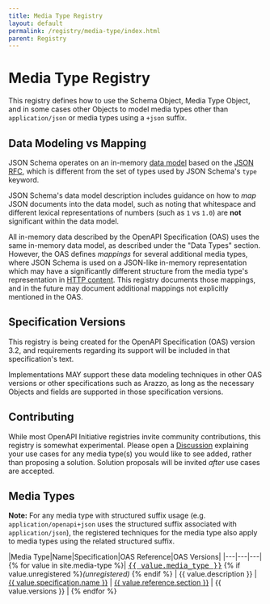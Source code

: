 ```yaml
---
title: Media Type Registry
layout: default
permalink: /registry/media-type/index.html
parent: Registry
---
```


# Media Type Registry

This registry defines how to use the Schema Object, Media Type Object, and in some cases other Objects to model media types other than `application/json` or media types using a `+json` suffix.

## Data Modeling vs Mapping

JSON Schema operates on an in-memory [data model](https://www.ietf.org/archive/id/draft-bhutton-json-schema-01.html#name-instance-data-model) based on the [JSON RFC](https://www.rfc-editor.org/rfc/rfc8259.html#section-3), which is different from the set of types used by JSON Schema's `type` keyword.

JSON Schema's data model description includes guidance on how to _map_ JSON documents into the data model, such as noting that whitespace and different lexical representations of numbers (such as `1` vs `1.0`) are **not** significant within the data model.

All in-memory data described by the OpenAPI Specification (OAS) uses the same in-memory data model, as described under the "Data Types" section.
However, the OAS defines _mappings_ for several additional media types, where JSON Schema is used on a JSON-like in-memory representation which may have a significantly different structure from the media type's representation in [HTTP content](https://www.rfc-editor.org/rfc/rfc9110.html#name-content).
This registry documents those mappings, and in the future may document additional mappings not explicitly mentioned in the OAS.

## Specification Versions

This registry is being created for the OpenAPI Specification (OAS) version 3.2, and requirements regarding its support will be included in that specification's text.

Implementations MAY support these data modeling techniques in other OAS versions or other specifications such as Arazzo, as long as the necessary Objects and fields are supported in those specification versions.

## Contributing

While most OpenAPI Initiative registries invite community contributions, this registry is somewhat experimental.
Please open a [Discussion](https://github.com/OAI/OpenAPI-Specification/discussions) explaining your use cases for any media type(s) you would like to see added, rather than proposing a solution.
Solution proposals will be invited _after_ use cases are accepted.

## Media Types

**Note:** For any media type with structured suffix usage (e.g. `application/openapi+json` uses the structured suffix associated with `application/json`), the registered techniques for the media type also apply to media types using the related structured suffix.

|Media Type|Name|Specification|OAS Reference|OAS Versions|
|---|---|---|
{% for value in site.media-type %}| <tt><a href="{{ value.slug }}">{{ value.media_type }}</a></tt> {% if value.unregistered %}_(unregistered)_ {% endif %} | {{ value.description }} | <a href="{{ value.specification.url }}">{{ value.specification.name }}</a> | <a href="https://spec.openapis.org/oas/latest.html#{{ value.reference.anchor }}">{{ value.reference.section }}</a> | {{ value.versions }} |
{% endfor %}

